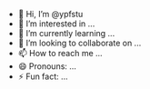- 👋 Hi, I’m @ypfstu
- 👀 I’m interested in ...
- 🌱 I’m currently learning ...
- 💞️ I’m looking to collaborate on ...
- 📫 How to reach me ...
- 😄 Pronouns: ...
- ⚡ Fun fact: ...

<!---
ypfstu/ypfstu is a ✨ special ✨ repository because its `README.md` (this file) appears on your GitHub profile.
You can click the Preview link to take a look at your changes.
--->
